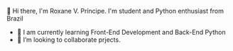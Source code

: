 👋 Hi there, I'm Roxane V. Príncipe. I'm student and Python enthusiast from Brazil

- 🌱 I am currently learning Front-End Development and Back-End Python
- 🤝 I’m looking to collaborate prjects.


<!---
roxanevp/roxanevp is a ✨ special ✨ repository because its `README.md` (this file) appears on your GitHub profile.
You can click the Preview link to take a look at your changes.
--->

